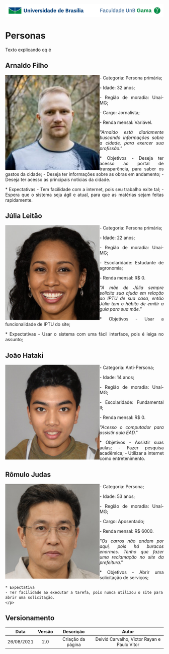 ![UnB](../img/unb.jpg)

# Personas
Texto explicando oq é

## Arnaldo Filho

<div class="toolgrid">
	<div>
        <img align=left width="300" src="../../img/arnaldo.png">
    </div>
    <div>
        <p align = "justify"> - Categoria: Persona primária;</p>
        <p align = "justify"> - Idade: 32 anos;</p>
        <p align = "justify"> - Região de moradia: Unaí-MG;</p>
        <p align = "justify"> - Cargo: Jornalista;</p>
        <p align = "justify"> - Renda mensal: Variável.</p>
    </div>
    <p align = "justify"><em>
    "Arnaldo está diariamente buscando informações sobre a cidade, para exercer sua profissão."</em>
    </p>
    <p align = "justify">
    * Objetivos 
    - Deseja ter acesso ao portal de transparência, para saber os gastos da cidade;
    - Deseja ter informações sobre as obras em andamento;
    - Deseja ter acesso as principais notícias da cidade.
    </p>
    <p align = "justify">
    * Expectativas 
    - Tem facilidade com a internet, pois seu trabalho exite tal;
    - Espera que o sistema seja ágil e atual, para que as matérias sejam feitas rapidamente.
    </p>
</div>

## Júlia Leitão

<div class="toolgrid">
	<div>
        <img align=left width="300" src="../../img/julia.png">
    </div>
    <div>
        <p align = "justify"> - Categoria: Persona primária;</p>
        <p align = "justify"> - Idade: 22 anos;</p>
        <p align = "justify"> - Região de moradia: Unaí-MG;</p>
        <p align = "justify"> - Escolaridade: Estudante de agronomia;</p>
        <p align = "justify"> - Renda mensal: R$ 0.</p>
    </div>
    <p align = "justify"><em>
    "A mãe de Júlia sempre solicita sua ajuda em relação ao IPTU de sua casa, então Júlia tem o hábito de emitir a guia para sua mãe."</em>
    </p>
    <p align = "justify">
    * Objetivos 
    - Usar a funcionalidade de IPTU do site;
    </p>
    <p align = "justify">
    * Expectativas
    - Usar o sistema com uma fácil interface, pois é leiga no assunto;
    </p>
</div>

## João Hataki

<div class="toolgrid">
	<div>
        <img align=left width="300" src="../../img/joao.png">
    </div>
    <div>
        <p align = "justify"> - Categoria: Anti-Persona;</p>
        <p align = "justify"> - Idade: 14 anos;</p>
        <p align = "justify"> - Região de moradia: Unaí-MG;</p>
        <p align = "justify"> - Escolaridade: Fundamental II;</p>
        <p align = "justify"> - Renda mensal: R$ 0.</p>
    </div>
    <p align = "justify"><em>
    "Acesso o computador para assistir aula EAD."</em>
    </p>
    <p align = "justify">
    * Objetivos 
    - Assistir suas aulas;
    - Fazer pesquisa acadêmica;
    - Utilizar a internet como entretenimento.
    </p>
</div>

## Rômulo Judas 

<div class="toolgrid">
	<div>
        <img align=left width="300" src="../../img/romulo.png">
    </div>
    <div>
        <p align = "justify"> - Categoria: Persona;</p>
        <p align = "justify"> - Idade: 53 anos;</p>
        <p align = "justify"> - Região de moradia: Unaí-MG;</p>
        <p align = "justify"> - Cargo: Aposentado;</p>
        <p align = "justify"> - Renda mensal: R$ 6000.</p>
    </div>
    <p align = "justify"><em>
    "Os carros não andam por aqui, pois há buracos enormes. Tenho que fazer uma reclamação no site da prefeitura."</em>
    </p>
    <p align = "justify">
    * Objetivos 
    - Abrir uma solicitação de serviços;

    * Expectativa
    - Ter facilidade ao executar a tarefa, pois nunca utilizou o site para abrir uma solicitação.
    </p>
</div>

## Versionamento

| Data |Versão|         Descrição          |       Autor      |
|:----:|:----:|:--------------------------:|:----------------:|
| 26/08/2021 |  2.0 | Criação da página  | Deivid Carvalho, Victor Rayan e Paulo Vitor |